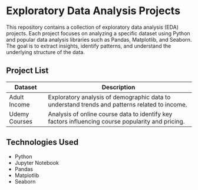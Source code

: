 # Exploratory Data Analysis Projects

This repository contains a collection of exploratory data analysis (EDA) projects. Each project focuses on analyzing a specific dataset using Python and popular data analysis libraries such as Pandas, Matplotlib, and Seaborn. The goal is to extract insights, identify patterns, and understand the underlying structure of the data.

## Project List

| Dataset         | Description                          |
|-----------------|--------------------------------------|
| Adult Income    | Exploratory analysis of demographic data to understand trends and patterns related to income. |
| Udemy Courses   | Analysis of online course data to identify key factors influencing course popularity and pricing. |

## Technologies Used

- Python
- Jupyter Notebook
- Pandas
- Matplotlib
- Seaborn
